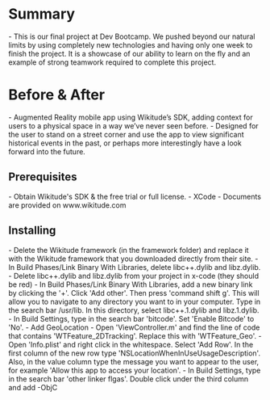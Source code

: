 <h1>Summary</h1>
- This is our final project at Dev Bootcamp. We pushed beyond our natural limits by using completely new technologies and having only one week to finish the project. It is a showcase of our ability to learn on the fly and an example of strong teamwork required to complete this project.

<h1>Before & After</h1>
- Augmented Reality mobile app using Wikitude’s SDK, adding context for users to a physical space in a way we’ve never seen before.
- Designed for the user to stand on a street corner and use the app to view significant historical events in the past, or perhaps more interestingly have a look forward into the future.

<h2>Prerequisites</h2>
- Obtain Wikitude's SDK & the free trial or full license.
- XCode
- Documents are provided on www.wikitude.com

<h2>Installing</h2>
- Delete the Wikitude framework (in the framework folder) and replace it with the Wikitude framework that you downloaded directly from their site.
- In Build Phases/Link Binary With Libraries, delete libc++.dylib and libz.dylib.
- Delete libc++.dylib and libz.dylib from your project in x-code (they should be red)
- In Build Phases/Link Binary With Libraries, add a new binary link by clicking the '+'. Click 'Add other'. Then press 'command shift g'. This will allow you to navigate to any directory you want to in your computer. Type in the search bar /usr/lib. In this directory, select libc++.1.dylib and libz.1.dylib.
- In Build Settings, type in the search bar 'bitcode'. Set 'Enable Bitcode' to 'No'.
- Add GeoLocation
- Open 'ViewController.m' and find the line of code that contains 'WTFeature_2DTracking'. Replace this with 'WTFeature_Geo'.
- Open 'Info.plist' and right click in the whitespace. Select 'Add Row'. In the first column of the new row type 'NSLocationWhenInUseUsageDescription'. Also, in the value column type the message you want to appear to the user, for example 'Allow this app to access your location'.
- In Build Settings, type in the search bar 'other linker flgas'. Double click under the third column and add -ObjC

